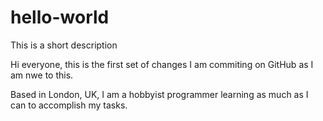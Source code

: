 # hello-world
This is a short description

Hi everyone, this is the first set of changes I am commiting on GitHub as I am nwe to this.

Based in London, UK, I am a hobbyist programmer learning as much as I can to accomplish my tasks.
